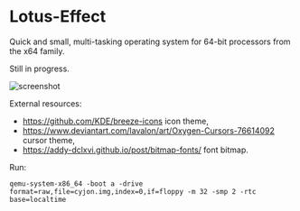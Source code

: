 # Lotus-Effect

Quick and small, multi-tasking operating system for 64-bit processors from the x64 family.

Still in progress.

![screenshot](https://blackdev.org/shot/1684.png)

External resources:

  -  https://github.com/KDE/breeze-icons icon theme,
  -  https://www.deviantart.com/lavalon/art/Oxygen-Cursors-76614092 cursor theme,
  -  https://addy-dclxvi.github.io/post/bitmap-fonts/ font bitmap.

Run:

	qemu-system-x86_64 -boot a -drive format=raw,file=cyjon.img,index=0,if=floppy -m 32 -smp 2 -rtc base=localtime
